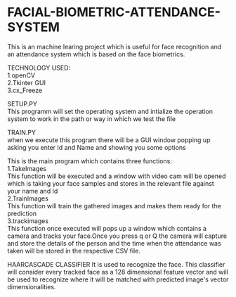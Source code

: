 # FACIAL-BIOMETRIC-ATTENDANCE-SYSTEM
This is an machine learing project which is useful for face recognition and an attendance system which is based on the face biometrics.

TECHNOLOGY USED:    
1.openCV    
2.Tkinter GUI   
3.cx_Freeze 

SETUP.PY    
This programm will set the operating system and intialize the operation system to work in the path or way in which we test the file 

TRAIN.PY    
when we execute this program there will be a GUI window popping up asking you enter Id and Name and showing you some options    

This is the main program which contains three functions:    
1.TakeImages    
    This function will be executed and a window with video cam will be opened which is taking your face samples and stores in the relevant file against your name and Id    
2.TrainImages   
This function will train the gathered images and makes them ready for the prediction    
3.trackimages   
This function once executed will pops up a window which contains a camera and tracks your face.Once you press q or Q the camera will capture and store the details of the person and the time when the attendance was taken will be stored in the respective CSV file.

HAARCASCADE CLASSIFIER
It is used to recognize the face. This classifier will consider every tracked face as a 128 dimensional feature vector and will be used to recognize where it will be matched with predicted image's vector dimensionalities.
